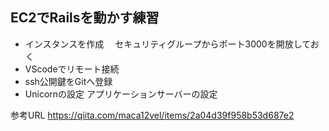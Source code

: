 ## EC2でRailsを動かす練習

- インスタンスを作成　
セキュリティグループからポート3000を開放しておく
- VScodeでリモート接続
- ssh公開鍵をGitへ登録
- Unicornの設定
アプリケーションサーバーの設定

参考URL
https://qiita.com/maca12vel/items/2a04d39f958b53d687e2


